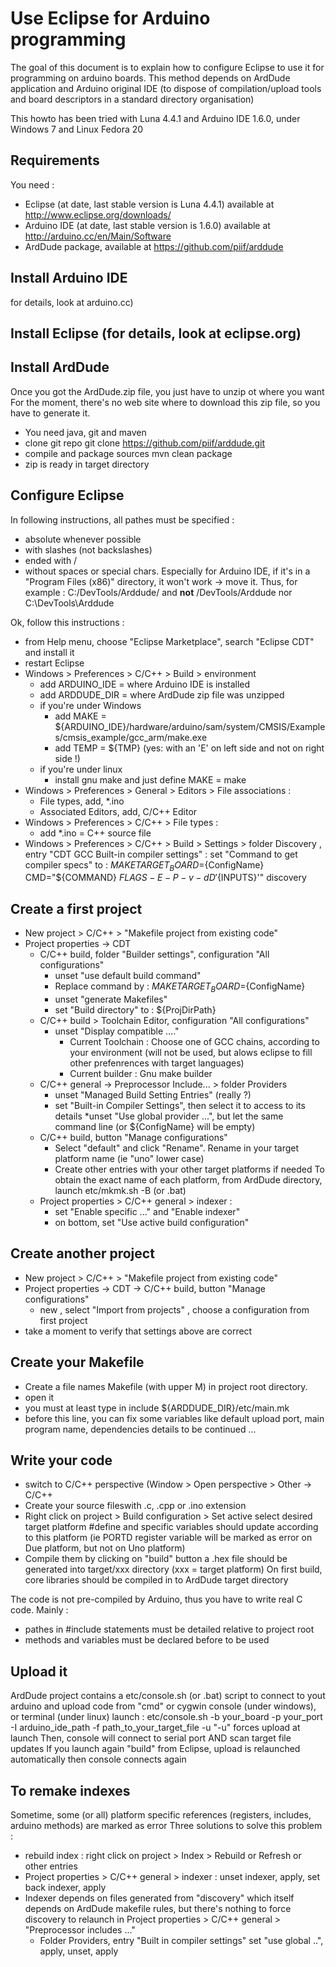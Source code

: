 Use Eclipse for Arduino programming
=====

The goal of this document is to explain how to configure Eclipse to use it for programming on arduino boards.
This method depends on ArdDude application and Arduino original IDE (to dispose of compilation/upload tools and board descriptors in a standard directory organisation)

This howto has been tried with Luna 4.4.1 and Arduino IDE 1.6.0, under Windows 7 and Linux Fedora 20

Requirements
-----

You need :
* Eclipse (at date, last stable version is Luna 4.4.1) available at http://www.eclipse.org/downloads/
* Arduino IDE  (at date, last stable version is 1.6.0) available at http://arduino.cc/en/Main/Software
* ArdDude package, available at https://github.com/piif/arddude

Install Arduino IDE
--
for details, look at arduino.cc)

Install Eclipse (for details, look at eclipse.org)
--

Install ArdDude
--

Once you got the ArdDude.zip file, you just have to unzip ot where you want
For the moment, there's no web site where to download this zip file, so you have to generate it.
* You need java, git and maven
* clone git repo
  git clone https://github.com/piif/arddude.git
* compile and package sources
  mvn clean package
* zip is ready in target directory

Configure Eclipse
--

In following instructions, all pathes must be specified :
* absolute whenever possible
* with slashes (not backslashes)
* ended with /
* without spaces or special chars. Especially for Arduino IDE, if it's in a "Program Files (x86)" directory, it won't work -> move it.
Thus, for example : C:/DevTools/Arddude/ and **not** /DevTools/Arddude nor C:\DevTools\Arddude

Ok, follow this instructions :
* from Help menu, choose "Eclipse Marketplace", search "Eclipse CDT" and install it
* restart Eclipse
* Windows > Preferences >  C/C++ > Build > environment
	* add ARDUINO_IDE = where Arduino IDE is installed
	* add ARDDUDE_DIR = where ArdDude zip file was unzipped
	* if you're under Windows
	  * add MAKE = ${ARDUINO_IDE}/hardware/arduino/sam/system/CMSIS/Examples/cmsis_example/gcc_arm/make.exe
	  * add TEMP = ${TMP} (yes: with an 'E' on left side and not on right side !)
	* if you're under linux
	  * install gnu make and just define MAKE = make
* Windows > Preferences > General > Editors > File associations :
	* File types, add, *.ino
	* Associated Editors, add, C/C++ Editor
* Windows > Preferences > C/C++ > File types :
	* add *.ino =  C++ source file
* Windows > Preferences > C/C++ >  Build > Settings > folder Discovery , entry "CDT GCC Built-in compiler settings" :
	set "Command to get compiler specs" to :
	${MAKE} TARGET_BOARD=${ConfigName} CMD="${COMMAND} ${FLAGS} -E -P -v -dD '${INPUTS}'" discovery

Create a first project
--

* New project > C/C++ > "Makefile project from existing code"
* Project properties -> CDT
	* C/C++ build, folder "Builder settings", configuration "All configurations"
		* unset "use default build command"
		* Replace command by : ${MAKE} TARGET_BOARD=${ConfigName}
		* unset "generate Makefiles"
		* set "Build directory" to : ${ProjDirPath}
	* C/C++ build > Toolchain Editor, configuration "All configurations"
		* unset "Display compatible …."
			* Current Toolchain : Choose one of GCC chains, according to your environment
			  (will not be used, but alows eclipse to fill other prefenrences with target languages)
			* Current builder : Gnu make builder
	* C/C++ general -> Preprocessor Include... > folder Providers
		* unset "Managed Build Setting Entries" (really ?)
		* set "Built-in Compiler Settings", then select it to access to its details
		*unset "Use global provider ...", but let the same command line (or ${ConfigName} will be empty)
	* C/C++ build, button "Manage configurations"
		* Select "default" and click "Rename". Rename in your target platform name (ie "uno" lower case)
		* Create other entries with your other target platforms if needed
		  To obtain the exact name of each platform, from ArdDude directory, launch etc/mkmk.sh -B (or .bat)
	* Project properties > C/C++ general > indexer :
		* set "Enable specific ..." and "Enable indexer"
		* on bottom, set "Use active build configuration"

Create another project
--
* New project > C/C++ > "Makefile project from existing code"
* Project properties -> CDT -> C/C++ build, button "Manage configurations"
  * new , select "Import from projects" , choose a configuration from first project
* take a moment to verify that settings above are correct

Create your Makefile
--
* Create a file names Makefile (with upper M) in project root directory.
* open it
* you must at least type in
  include ${ARDDUDE_DIR}/etc/main.mk
* before this line, you can fix some variables like default upload port, main program name, dependencies
  details to be continued ...

Write your code
--
* switch to C/C++ perspective (Window > Open perspective > Other -> C/C++
* Create your source fileswith .c, .cpp or .ino extension
* Right click on project > Build configuration > Set active
  select desired target platform 
  #define and specific variables should update according to this platform
  (ie PORTD register variable will be marked as error on Due platform, but not on Uno platform) 
* Compile them by clicking on "build" button
  a .hex file should be generated into target/xxx directory (xxx = target platform)
  On first build, core libraries should be compiled in to ArdDude target directory

The code is not pre-compiled by Arduino, thus you have to write real C code. Mainly :
- pathes in #include statements must be detailed relative to project root
- methods and variables must be declared before to be used
 
Upload it
--	
ArdDude project contains a etc/console.sh (or .bat) script to connect to yout arduino and upload code
from "cmd" or cygwin console (under windows), or terminal (under linux) launch :
	etc/console.sh -b your_board -p your_port -I arduino_ide_path -f path_to_your_target_file -u
"-u" forces upload at launch
Then, console will connect to serial port AND scan target file updates
If you launch again "build" from Eclipse, upload is relaunched automatically then console connects again

To remake indexes
--
Sometime, some (or all) platform specific references (registers, includes, arduino methods) are marked as error
Three solutions to solve this problem :
* rebuild index : right click on project > Index > Rebuild or Refresh or other entries
* Project properties > C/C++ general > indexer :
	unset indexer, apply, set back indexer, apply
* Indexer depends on files generated from "discovery" which itself depends on ArdDude makefile rules, but there's nothing to force discovery to relaunch
	in Project properties > C/C++ general > "Preprocessor includes ..."
	* Folder Providers, entry "Built in compiler settings"
		set  "use global ..", apply, unset, apply

